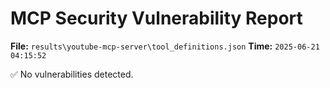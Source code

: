 # MCP Security Vulnerability Report
**File:** `results\youtube-mcp-server\tool_definitions.json`
**Time:** `2025-06-21 04:15:52`

✅ No vulnerabilities detected.